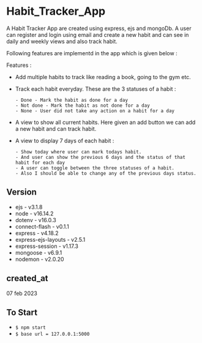 # Habit_Tracker_App

A Habit Tracker App are created using express, ejs and mongoDb. A user can register and login using email
and create a new habit and can see in daily and weekly views and also track habit.

Following features are implementd in the app which is given below : 

Features : 
   - Add multiple habits to track like reading a book, going to the gym etc.
   - Track each habit everyday. These are the 3 statuses of a habit :
   
         - Done - Mark the habit as done for a day
         - Not done - Mark the habit as not done for a day
         - None - User did not take any action on a habit for a day
         
   - A view to show all current habits. Here given an add button we can add a new habit and can track habit.
   - A view to display 7 days of each habit :
   
         - Show today where user can mark todays habit.
         - And user can show the previous 6 days and the status of that habit for each day
         - A user can toggle between the three statuses of a habit.
         - Also I should be able to change any of the previous days status.


## Version

- ejs - v3.1.8
- node - v16.14.2
- dotenv - v16.0.3
- connect-flash - v0.1.1
- express - v4.18.2
- express-ejs-layouts - v2.5.1
- express-session - v1.17.3
- mongoose - v6.9.1
- nodemon - v2.0.20

## created_at

07 feb 2023

## To Start

- `$ npm start`
- `$ base url = 127.0.0.1:5000`
